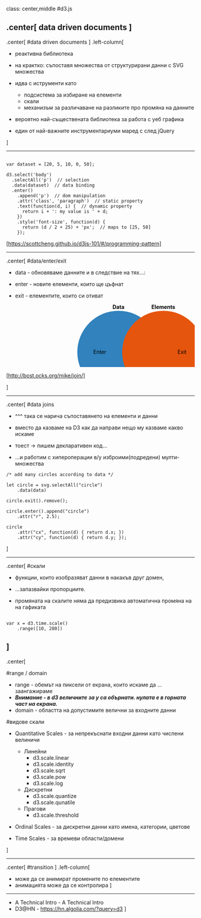 class: center,middle
#d3.js

.center[
data driven documents
]
---
.center[
#data driven documents
]
.left-column[
* реактивна библиотека

* на крактко: съпоставя множества от структурирани данни с SVG множества

* идва с иструменти като
    - подсистема за избиране на елементи
    - скали
    - механизъм за различаване на разликите про промяна на данните

* вероятно най-съществената библиотека за работа с уеб графика

* един от най-важните инструментариуми маред с след jQuery

]

---

```JS

var dataset = [20, 5, 10, 0, 50];

d3.select('body')
  .selectAll('p')  // selection
  .data(dataset)  // data binding
  .enter()
    .append('p')  // dom manipulation
    .attr('class', 'paragraph')  // static property
    .text(function(d, i) {  // dynamic property
      return i + ': my value is ' + d;
    })
    .style('font-size', function(d) {
      return (d / 2 + 25) + 'px';  // maps to [25, 50]
    });

```

[https://scottcheng.github.io/d3js-101/#/programming-pattern]

---

.center[
#data/enter/exit

* data - обновяваме данните и в следствие на тях...:

* enter - новите елементи, които ще цъфнат

* exit - елементите, които си отиват


<svg width="720" height="240"><g transform="translate(0,128)"><g transform="translate(300)"><circle r="110" style="fill: rgb(49, 130, 189);"></circle><text y="-120" dy=".35em" text-anchor="middle" style="font-weight: bold;">Data</text><text x="-50" dy=".35em" text-anchor="middle">Enter</text></g><text x="360" dy=".35em" text-anchor="middle">Update</text><g transform="translate(420)"><circle r="110" style="fill: rgb(230, 85, 13);"></circle><text y="-120" dy=".35em" text-anchor="middle" style="font-weight: bold;">Elements</text><text x="50" dy=".35em" text-anchor="middle">Exit</text></g></g></svg></svg>

[http://bost.ocks.org/mike/join/]

]

---

.center[
#data joins

* ^^^ така се нарича съпоставянето на елементи и данни

* вместо да казваме на D3 как да направи нещо му казваме какво искаме

* тоест -> пишем декларативен код...

* ...и работим с хипероперации в/у изброими(подредени) мулти-множества

```JS
/* add many circles according to data */

let circle = svg.selectAll("circle")
    .data(data)

circle.exit().remove();

circle.enter().append("circle")
    .attr("r", 2.5);

circle
    .attr("cx", function(d) { return d.x; })
    .attr("cy", function(d) { return d.y; });

```

]

---

.center[
#скали

* функции, които изобразяват данни в накакъв друг домен,

* ...запазвайки пропорциите.

* промяната на скалите няма да предизвика автоматична промяна на на гафикaта


```JS

var x = d3.time.scale()
    .range([10, 280])

```
]
---

.center[

#range / domain

* range - обемът на пиксели от екрана, които искаме да ... заангажираме
* ***Внимание - в d3 величните за y са обърнати. нулата е в горната част на екрана.***
* domain - областта на допустимите велични за входните данни

#видове скали

* Quantitative Scales - за непрекъснати входни данни като числени велиничи
    * Линейни
        - d3.scale.linear
        - d3.scale.identity
        - d3.scale.sqrt
        - d3.scale.pow
        - d3.scale.log
    * Дискретни
        - d3.scale.quantize
        - d3.scale.qunatile
    * Прагови
        - d3.scale.threshold

* Ordinal Scales - за дискретни данни като имена, категории, цветове

* Time Scales - за времеви области/домени

]

---

.center[
#transition
]
.left-column[
* може да се анимират промените по елементите
* анимацията може да се контролира
]

---

* A Technical Intro - A Technical Intro
* D3@HN - https://hn.algolia.com/?query=d3
]
